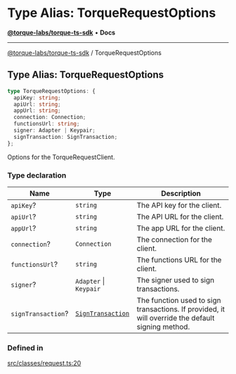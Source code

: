 # Type Alias: TorqueRequestOptions

[**@torque-labs/torque-ts-sdk**](../) • **Docs**

***

[@torque-labs/torque-ts-sdk](../) / TorqueRequestOptions

## Type Alias: TorqueRequestOptions

```ts
type TorqueRequestOptions: {
  apiKey: string;
  apiUrl: string;
  appUrl: string;
  connection: Connection;
  functionsUrl: string;
  signer: Adapter | Keypair;
  signTransaction: SignTransaction;
};
```

Options for the TorqueRequestClient.

### Type declaration

| Name               | Type                                    | Description                                                                                       |
| ------------------ | --------------------------------------- | ------------------------------------------------------------------------------------------------- |
| `apiKey`?          | `string`                                | The API key for the client.                                                                       |
| `apiUrl`?          | `string`                                | The API URL for the client.                                                                       |
| `appUrl`?          | `string`                                | The app URL for the client.                                                                       |
| `connection`?      | `Connection`                            | The connection for the client.                                                                    |
| `functionsUrl`?    | `string`                                | The functions URL for the client.                                                                 |
| `signer`?          | `Adapter` \| `Keypair`                  | The signer used to sign transactions.                                                             |
| `signTransaction`? | [`SignTransaction`](signtransaction.md) | The function used to sign transactions. If provided, it will override the default signing method. |

### Defined in

[src/classes/request.ts:20](https://github.com/torque-labs/torque-ts-sdk/blob/a30afeab92cb119627ec542f4c8aff2dd9faf383/src/classes/request.ts#L20)
